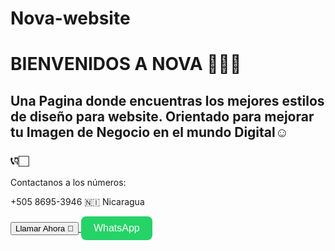 # Nova-website

<!-- 
ESTE ES UN BORRADOR DE EL USO BASICO DE HTML + CSS + JAVASCRIPT 
-->

<html lang="en">

<head>
  <meta charset="UTF-8" />
  <meta name="viewport" content="width=device-width, initial-scale=1.0" />
  <link rel="stylesheet" href="style.css" />
  <title>Nova</title>
</head>

<body>
  <h1>
    BIENVENIDOS A NOVA 🧑🏻‍💻
  </h1>
  <h2>
    Una Pagina donde encuentras los mejores estilos de diseño para website.
    Orientado para mejorar tu Imagen de Negocio en el mundo Digital☺️
  </h2>
  <h3>
    📞👇🏻 
  </h3>
  <p>
    Contactanos a los números: 
  </p> 
  <p>
    +505 8695-3946 🇳🇮 Nicaragua 
  </p>

  <!-- BOTÓN DE CONTACTO -->
  <a href="tel:+50586953946">
    <button>
      Llamar Ahora 📲
    </button>
  </a>
  <style>
  .whatsapp-btn {
    background-color: #25D366;
    color: white;
    padding: 10px 20px;
    border: none;
    border-radius: 8px;
    text-decoration: none;
    font-size: 16px;
    cursor: pointer;
  }
</style>
<a href="https://wa.me/50586953946" target="_blank">
  <button class="whatsapp-btn">WhatsApp</button>
</a>

  <script src="script.js"></script>
</body>

</html>



